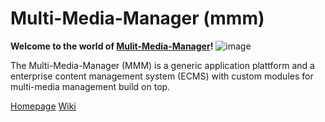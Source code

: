 Multi-Media-Manager (mmm)
=========================

**Welcome to the world of [Mulit-Media-Manager](http://m-m-m.sourceforge.net/maven/index.html)!**
![image](mmm/src/site/resources/images/logo.png)

The Multi-Media-Manager (MMM) is a generic application plattform and a enterprise content management
system (ECMS) with custom modules for multi-media management build on top.

[Homepage](http://m-m-m.sourceforge.net/maven/index.html)
[Wiki](mmm/wiki)
